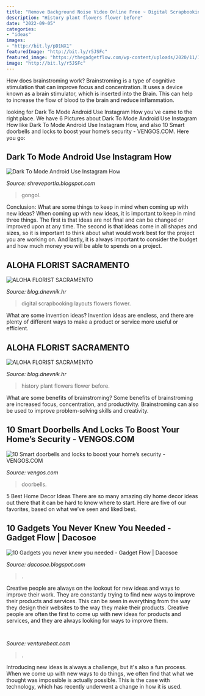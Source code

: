 ```yaml
---
title: "Remove Background Noise Video Online Free ~ Digital Scrapbooking Layouts Flowers Flower"
description: "History plant flowers flower before"
date: "2022-09-05"
categories:
- "ideas"
images:
- "http://bit.ly/pD1NX1"
featuredImage: "http://bit.ly/r5JSFc"
featured_image: "https://thegadgetflow.com/wp-content/uploads/2020/11/10-Smart-doorbells-and-locks-to-boost-your-homes-security.jpg"
image: "http://bit.ly/r5JSFc"
---
```



How does brainstroming work?
Brainstroming is a type of cognitive stimulation that can improve focus and concentration. It uses a device known as a brain stimulator, which is inserted into the Brain. This can help to increase the flow of blood to the brain and reduce inflammation.

	

		
looking for Dark To Mode Android Use Instagram How you've came to the right place. We have 6 Pictures about Dark To Mode Android Use Instagram How like Dark To Mode Android Use Instagram How,  and also 10 Smart doorbells and locks to boost your home’s security - VENGOS.COM. Here you go:
		
    
## Dark To Mode Android Use Instagram How

<img loading=lazy src="https://www.instafollowers.co/blog/wp-content/uploads/2020/02/how-to-turn-on-dark-mode-on-instagram.jpg" onerror="this.onerror=null;this.src='https://tse4.mm.bing.net/th?id=OIP.rrWgG3Vw6FIa9JxKswSVhAHaE8&amp;pid=15.1';" alt="Dark To Mode Android Use Instagram How">

_Source: shreveportla.blogspot.com_

>gongol. 

	

Conclusion: What are some things to keep in mind when coming up with new ideas?
When coming up with new ideas, it is important to keep in mind three things. The first is that ideas are not final and can be changed or improved upon at any time. The second is that ideas come in all shapes and sizes, so it is important to think about what would work best for the project you are working on. And lastly, it is always important to consider the budget and how much money you will be able to spends on a project.

    
## ALOHA FLORIST SACRAMENTO

<img loading=lazy src="http://bit.ly/r5JSFc" onerror="this.onerror=null;this.src='https://tse1.mm.bing.net/th?id=OIP._rAAIjHfA0wf2x5LSbfvKQHaHa&amp;pid=15.1';" alt="ALOHA FLORIST SACRAMENTO">

_Source: blog.dnevnik.hr_

>digital scrapbooking layouts flowers flower. 

	

What are some invention ideas?
Invention ideas are endless, and there are plenty of different ways to make a product or service more useful or efficient.

    
## ALOHA FLORIST SACRAMENTO

<img loading=lazy src="http://bit.ly/pD1NX1" onerror="this.onerror=null;this.src='https://tse1.mm.bing.net/th?id=OIP.ow-Pzcvin-40B_p5XmImfQHaJq&amp;pid=15.1';" alt="ALOHA FLORIST SACRAMENTO">

_Source: blog.dnevnik.hr_

>history plant flowers flower before. 

	

What are some benefits of brainstroming?
Some benefits of brainstroming are increased focus, concentration, and productivity. Brainstroming can also be used to improve problem-solving skills and creativity.

    
## 10 Smart Doorbells And Locks To Boost Your Home’s Security - VENGOS.COM

<img loading=lazy src="https://thegadgetflow.com/wp-content/uploads/2020/11/10-Smart-doorbells-and-locks-to-boost-your-homes-security.jpg" onerror="this.onerror=null;this.src='https://tse4.mm.bing.net/th?id=OIP.kbEwyJ-Kv55KWHOl62njZAHaEc&amp;pid=15.1';" alt="10 Smart doorbells and locks to boost your home’s security - VENGOS.COM">

_Source: vengos.com_

>doorbells. 

	

5 Best Home Decor Ideas
There are so many amazing diy home decor ideas out there that it can be hard to know where to start. Here are five of our favorites, based on what we’ve seen and liked best.

    
## 10 Gadgets You Never Knew You Needed - Gadget Flow | Dacosoe

<img loading=lazy src="https://lh3.googleusercontent.com/proxy/hZQzS9sUwBUMOiSN-OyAvTBpXGN5YDlVIm8K6WuEiROB2SGivG4q97Ujxp6Pv-jU8nJ-dB_YVrrzUMQ74wK9LAsDkcXJqLYo3lx62ixlzxbUoZ_M5pgcPKdqB0Bc28vV9_q77IMNa5YxovbIWW_L-JjTHvQbD61m0jlG=w1200-h630-p-k-no-nu" onerror="this.onerror=null;this.src='https://tse1.mm.bing.net/th?id=OIP.ZLE2uOIxWbjOq2Dfc3AlkgHaD4&amp;pid=15.1';" alt="10 Gadgets you never knew you needed - Gadget Flow | Dacosoe">

_Source: dacosoe.blogspot.com_

>. 

	

Creative people are always on the lookout for new ideas and ways to improve their work. They are constantly trying to find new ways to improve their products and services. This can be seen in everything from the way they design their websites to the way they make their products. Creative people are often the first to come up with new ideas for products and services, and they are always looking for ways to improve them.

    
## 

<img loading=lazy src="https://venturebeat.com/wp-content/uploads/2018/08/img_6395.jpg?w=578" onerror="this.onerror=null;this.src='https://tse3.mm.bing.net/th?id=OIP.TkvV2mCi8PKqgRKc3uBUlQHaFa&amp;pid=15.1';" alt="">

_Source: venturebeat.com_

>. 

	

Introducing new ideas is always a challenge, but it's also a fun process. When we come up with new ways to do things, we often find that what we thought was impossible is actually possible. This is the case with technology, which has recently underwent a change in how it is used. 

